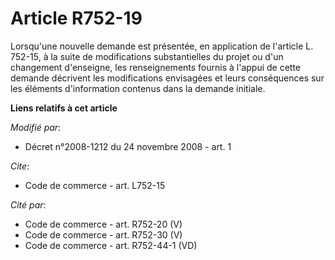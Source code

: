 # Article R752-19

Lorsqu'une nouvelle demande est présentée, en application de l'article L. 752-15, à la suite de modifications substantielles
du projet ou d'un changement d'enseigne, les renseignements fournis à l'appui de cette demande décrivent les modifications
envisagées et leurs conséquences sur les éléments d'information contenus dans la demande initiale.

**Liens relatifs à cet article**

_Modifié par_:

  - Décret n°2008-1212 du 24 novembre 2008 - art. 1

_Cite_:

  - Code de commerce - art. L752-15

_Cité par_:

  - Code de commerce - art. R752-20 (V)
  - Code de commerce - art. R752-30 (V)
  - Code de commerce - art. R752-44-1 (VD)
